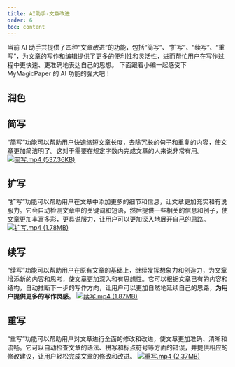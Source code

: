 ```yaml
---
title: AI助手-文章改进
order: 6
toc: content
---
```


当前 AI 助手共提供了四种“文章改进”的功能，包括“简写”、“扩写”、“续写”、“重写”，为文章的写作和编辑提供了更多的便利性和灵活性，进而帮忙用户在写作过程中更快速、更准确地表达自己的思想。
下面跟着小编一起感受下 MyMagicPaper 的 AI 功能的强大吧！

## 润色

## **简写**

“简写”功能可以帮助用户快速缩短文章长度，去除冗长的句子和重复的内容，使文章更加简洁明了。这对于需要在规定字数内完成文章的人来说非常有用。
[![简写.mp4 (537.36KB)](https://gw.alipayobjects.com/mdn/prod_resou/afts/img/A*NNs6TKOR3isAAAAAAAAAAABkARQnAQ)]()

## **扩写**

“扩写”功能可以帮助用户在文章中添加更多的细节和信息，让文章更加充实和有说服力。它会自动检测文章中的关键词和短语，然后提供一些相关的信息和例子，使文章更加丰富多彩，更具说服力，让用户可以更加深入地展开自己的思路。
[![扩写.mp4 (1.78MB)](https://gw.alipayobjects.com/mdn/prod_resou/afts/img/A*NNs6TKOR3isAAAAAAAAAAABkARQnAQ)]()

## **续写**

“续写”功能可以帮助用户在原有文章的基础上，继续发挥想象力和创造力，为文章增添新的内容和思考，使文章更加深入和有思想性。它可以根据文章已有的内容和结构，自动推断下一步的写作方向，让用户可以更加自然地延续自己的思路，**为用户提供更多的写作灵感**。
[![续写.mp4 (1.87MB)](https://gw.alipayobjects.com/mdn/prod_resou/afts/img/A*NNs6TKOR3isAAAAAAAAAAABkARQnAQ)]()

## **重写**

“重写”功能可以帮助用户对文章进行全面的修改和改进，使文章更加准确、清晰和流畅。它可以自动检查文章的语法、拼写和标点符号等方面的错误，并提供相应的修改建议，让用户轻松完成文章的修改和改进。
[![重写.mp4 (2.37MB)](https://gw.alipayobjects.com/mdn/prod_resou/afts/img/A*NNs6TKOR3isAAAAAAAAAAABkARQnAQ)]()
